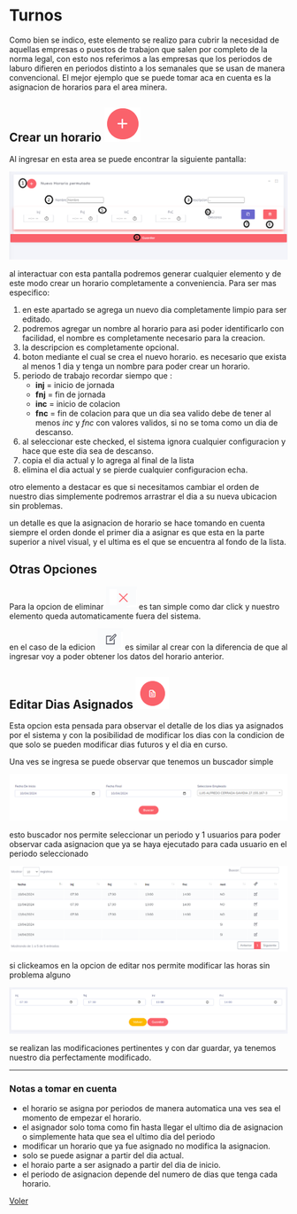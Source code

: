 # Turnos 

Como bien se indico, este elemento se realizo para cubrir la necesidad de aquellas empresas o puestos de trabajon que salen por completo de la norma legal, con esto nos referimos a las empresas que los periodos de laburo difieren en periodos distinto a los semanales que se usan de manera convencional. El mejor ejemplo que se puede tomar aca en cuenta es la asignacion de horarios para el area minera.

## Crear un horario ![add](../img/EmpresasCrear.png)

Al ingresar en esta area se puede encontrar la siguiente pantalla:

![crear](../img/PHorarioDetalles.png)

al interactuar con esta pantalla podremos generar cualquier elemento y de este modo crear un horario completamente a conveniencia. Para ser mas especifico:

1. en este apartado se agrega un nuevo dia completamente limpio para ser editado.
2. podremos agregar un nombre al horario para asi poder identificarlo con facilidad, el nombre es completamente necesario para la creacion.
3. la descripcion es completamente opcional.
4. boton mediante el cual se crea el nuevo horario. es necesario que exista al menos 1 dia y tenga un nombre para poder crear un horario.
5. periodo de trabajo recordar siempo que :
    * __inj__ = inicio de jornada
    * __fnj__ = fin de jornada
    * __inc__ = inicio de colacion
    * __fnc__ = fin de colacion
para que un dia sea valido debe de tener al menos _inc_ y _fnc_ con valores validos, si no se toma como un dia de descanso.
6. al seleccionar este checked, el sistema ignora cualquier configuracion y hace que este dia sea de descanso.
7. copia el dia actual y lo agrega al final de la lista
8. elimina el dia actual y se pierde cualquier configuracion echa.

otro elemento a destacar es que si necesitamos cambiar el orden de nuestro dias simplemente podremos arrastrar el dia a su nueva ubicacion sin problemas.

un detalle es que la asignacion de horario se hace tomando en cuenta siempre el orden donde el primer dia a asignar es que esta en la parte superior a nivel visual, y el ultima es el que se encuentra al fondo de la lista.


## Otras Opciones 

Para la opcion de eliminar ![delete](../img/detelebtn.png) es tan simple como dar click y nuestro elemento queda automaticamente fuera del sistema.

en el caso de la edicion ![edit](../img/editbtn.png) es similar al crear con la diferencia de que al ingresar voy a poder obtener los datos del horario anterior.



## Editar Dias Asignados ![editar](../img/editDias.png)

Esta opcion esta pensada para observar el detalle de los dias ya asignados por el sistema y con la posibilidad de modificar los dias con la condicion de que solo se pueden modificar dias futuros y el dia en curso.

Una ves se ingresa se puede observar que tenemos un buscador simple

![simpleSeart](../img/buscadorSimple.png)

esto buscador nos permite seleccionar un periodo y 1 usuarios para poder observar cada asignacion que ya se haya ejecutado para cada usuario en el periodo seleccionado

![dias](../img/diasPermuta.png)

si clickeamos en la opcion de editar nos permite modificar las horas sin problema alguno

![editar](../img/editDay.png)

se realizan las modificaciones pertinentes y con dar guardar, ya tenemos nuestro dia perfectamente modificado.


---

### Notas a tomar en cuenta

* el horario se asigna por periodos de manera automatica una ves sea el momento de empezar el horario.
* el asignador solo toma como fin hasta llegar el ultimo dia de asignacion o simplemente hata que sea el ultimo dia del periodo
* modificar un horario que ya fue asignado no modifica la asignacion.
* solo se puede asignar a partir del dia actual.
* el horaio parte a ser asignado a partir del dia de inicio.
* el periodo de asignacion depende del numero de dias que tenga cada horario.


[Voler](./index.md)